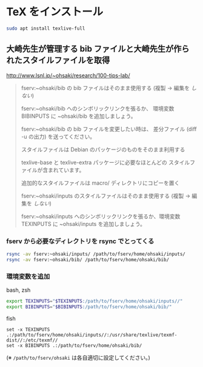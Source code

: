 # TeX をインストール

```bash
sudo apt install texlive-full
```

## 大崎先生が管理する bib ファイルと大崎先生が作られたスタイルファイルを取得

http://www.lsnl.jp/~ohsaki/research/100-tips-lab/

> fserv:~ohsaki/bib の bib ファイルはそのまま使用する (複製 → 編集を _しない_)
>
> fserv:~ohsaki/bib へのシンボリックリンクを張るか、 環境変数 BIBINPUTS に ~ohsaki/bib を追加しましょう。
>
> fserv:~ohsaki/bib の bib ファイルを変更したい時は、 差分ファイル (diff -u の出力) を送ってください。
>
> スタイルファイルは Debian のパッケージのものをそのまま利用する
>
> texlive-base と texlive-extra パッケージに必要なほとんどの スタイルファイルが含まれています。
>
> 追加的なスタイルファイルは macro/ ディレクトリにコピーを置く
>
> fserv:~ohsaki/inputs のスタイルファイルはそのまま使用する (複製 → 編集を _しない_)
>
> fserv:~ohsaki/inputs へのシンボリックリンクを張るか、環境変数 TEXINPUTS に ~ohsaki/inputs を追加しましょう。

### fserv から必要なディレクトリを rsync でとってくる

```bash
rsync -av fserv:~ohsaki/inputs/ /path/to/fserv/home/ohsaki/inputs/
rsync -av fserv:~ohsaki/bib/ /path/to/fserv/home/ohsaki/bib/
```

### 環境変数を追加

bash, zsh

```bash
export TEXINPUTS="$TEXINPUTS:/path/to/fserv/home/ohsaki/inputs//"
export BIBINPUTS="$BIBINPUTS:/path/to/fserv/home/ohsaki/bib/"
```

fish

```fish
set -x TEXINPUTS .:/path/to/fserv/home/ohsaki/inputs//:/usr/share/texlive/texmf-dist//:/etc/texmf//
set -x BIBINPUTS .:/path/to/fserv/home/ohsaki/bib/
```

(※ `/path/to/fserv/ohsaki` は各自適切に設定してください。)
